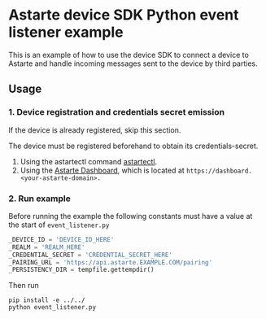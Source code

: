 <!--
Copyright 2023 SECO Mind Srl

SPDX-License-Identifier: Apache-2.0
-->

# Astarte device SDK Python event listener example
This is an example of how to use the device SDK to connect a device to Astarte
and handle incoming messages sent to the device by third parties.

## Usage
### 1. Device registration and credentials secret emission
If the device is already registered, skip this section.

The device must be registered beforehand to obtain its credentials-secret.

1. Using the astartectl command [astartectl](https://github.com/astarte-platform/astartectl).
2. Using the [Astarte Dashboard](https://docs.astarte-platform.org/snapshot/015-astarte_dashboard.html),
which is located at `https://dashboard.<your-astarte-domain>.`

### 2. Run example
Before running the example the following constants must have a value at
the start of `event_listener.py`

```python
_DEVICE_ID = 'DEVICE_ID_HERE'
_REALM = 'REALM_HERE'
_CREDENTIAL_SECRET = 'CREDENTIAL_SECRET_HERE'
_PAIRING_URL = 'https://api.astarte.EXAMPLE.COM/pairing'
_PERSISTENCY_DIR = tempfile.gettempdir()
```

Then run
```shell
pip install -e ../../
python event_listener.py
```
